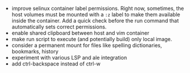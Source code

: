 
- improve selinux container label permissions. Right now, sometimes, the host volumes must be
  mounted with a `:z` label to make them available inside the container. Add a quick check before
  the run command that automatically sets correct permissions.
- enable shared clipboard between host and vim container
- make run script to execute (and potentially build) only local image.
- consider a permanent mount for files like spelling dictionaries, bookmarks, history
- experiment with various LSP and ale integration
- add ctrl-backspace instead of ctrl-w


